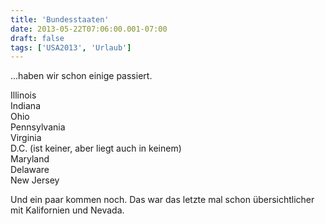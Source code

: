 ```yaml
---
title: 'Bundesstaaten'
date: 2013-05-22T07:06:00.001-07:00
draft: false
tags: ['USA2013', 'Urlaub']
---
```


...haben wir schon einige passiert.

Illinois  
Indiana  
Ohio  
Pennsylvania  
Virginia  
D.C. (ist keiner, aber liegt auch in keinem)  
Maryland  
Delaware  
New Jersey

Und ein paar kommen noch. Das war das letzte mal schon übersichtlicher mit Kalifornien und Nevada.
